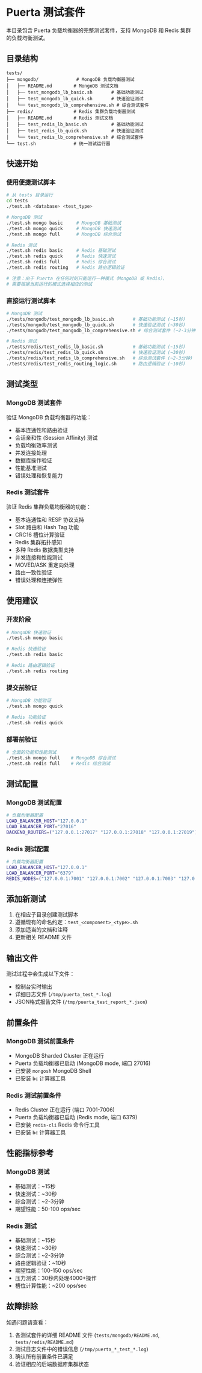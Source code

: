 # Puerta 测试套件

本目录包含 Puerta 负载均衡器的完整测试套件，支持 MongoDB 和 Redis 集群的负载均衡测试。

## 目录结构

```
tests/
├── mongodb/              # MongoDB 负载均衡器测试
│   ├── README.md        # MongoDB 测试文档
│   ├── test_mongodb_lb_basic.sh       # 基础功能测试
│   ├── test_mongodb_lb_quick.sh       # 快速验证测试
│   └── test_mongodb_lb_comprehensive.sh # 综合测试套件
├── redis/               # Redis 集群负载均衡器测试
│   ├── README.md        # Redis 测试文档
│   ├── test_redis_lb_basic.sh         # 基础功能测试
│   ├── test_redis_lb_quick.sh         # 快速验证测试
│   └── test_redis_lb_comprehensive.sh # 综合测试套件
└── test.sh              # 统一测试运行器
```

## 快速开始

### 使用便捷测试脚本
```bash
# 从 tests 目录运行
cd tests
./test.sh <database> <test_type>

# MongoDB 测试
./test.sh mongo basic     # MongoDB 基础测试
./test.sh mongo quick     # MongoDB 快速测试  
./test.sh mongo full      # MongoDB 综合测试

# Redis 测试
./test.sh redis basic     # Redis 基础测试
./test.sh redis quick     # Redis 快速测试
./test.sh redis full      # Redis 综合测试
./test.sh redis routing   # Redis 路由逻辑验证

# 注意：由于 Puerta 在任何时刻只能运行一种模式（MongoDB 或 Redis），
# 需要根据当前运行的模式选择相应的测试
```

### 直接运行测试脚本
```bash
# MongoDB 测试
./tests/mongodb/test_mongodb_lb_basic.sh       # 基础功能测试 (~15秒)
./tests/mongodb/test_mongodb_lb_quick.sh       # 快速验证测试 (~30秒)
./tests/mongodb/test_mongodb_lb_comprehensive.sh # 综合测试套件 (~2-3分钟)

# Redis 测试
./tests/redis/test_redis_lb_basic.sh           # 基础功能测试 (~15秒)
./tests/redis/test_redis_lb_quick.sh           # 快速验证测试 (~30秒)
./tests/redis/test_redis_lb_comprehensive.sh   # 综合测试套件 (~2-3分钟)
./tests/redis/test_redis_routing_logic.sh      # 路由逻辑验证 (~10秒)
```

## 测试类型

### MongoDB 测试套件
验证 MongoDB 负载均衡器的功能：
- 基本连通性和路由验证
- 会话亲和性 (Session Affinity) 测试
- 负载均衡效率测试
- 并发连接处理
- 数据库操作验证
- 性能基准测试
- 错误处理和恢复能力

### Redis 测试套件
验证 Redis 集群负载均衡器的功能：
- 基本连通性和 RESP 协议支持
- Slot 路由和 Hash Tag 功能
- CRC16 槽位计算验证
- Redis 集群拓扑感知
- 多种 Redis 数据类型支持
- 并发连接和性能测试
- MOVED/ASK 重定向处理
- 路由一致性验证
- 错误处理和连接弹性

## 使用建议

### 开发阶段
```bash
# MongoDB 快速验证
./test.sh mongo basic

# Redis 快速验证  
./test.sh redis basic

# Redis 路由逻辑验证
./test.sh redis routing
```

### 提交前验证
```bash
# MongoDB 功能验证
./test.sh mongo quick

# Redis 功能验证
./test.sh redis quick
```

### 部署前验证
```bash
# 全面的功能和性能测试
./test.sh mongo full    # MongoDB 综合测试
./test.sh redis full    # Redis 综合测试
```

## 测试配置

### MongoDB 测试配置
```bash
# 负载均衡器配置
LOAD_BALANCER_HOST="127.0.0.1"
LOAD_BALANCER_PORT="27016"
BACKEND_ROUTERS=("127.0.0.1:27017" "127.0.0.1:27018" "127.0.0.1:27019")
```

### Redis 测试配置
```bash
# 负载均衡器配置
LOAD_BALANCER_HOST="127.0.0.1"
LOAD_BALANCER_PORT="6379"
REDIS_NODES=("127.0.0.1:7001" "127.0.0.1:7002" "127.0.0.1:7003" "127.0.0.1:7004" "127.0.0.1:7005" "127.0.0.1:7006")
```

## 添加新测试

1. 在相应子目录创建测试脚本
2. 遵循现有的命名约定：`test_<component>_<type>.sh`
3. 添加适当的文档和注释
4. 更新相关 README 文件

## 输出文件

测试过程中会生成以下文件：
- 控制台实时输出
- 详细日志文件 (`/tmp/puerta_test_*.log`)
- JSON格式报告文件 (`/tmp/puerta_test_report_*.json`)

## 前置条件

### MongoDB 测试前置条件
- MongoDB Sharded Cluster 正在运行
- Puerta 负载均衡器已启动 (MongoDB mode, 端口 27016)
- 已安装 `mongosh` MongoDB Shell
- 已安装 `bc` 计算器工具

### Redis 测试前置条件  
- Redis Cluster 正在运行 (端口 7001-7006)
- Puerta 负载均衡器已启动 (Redis mode, 端口 6379)
- 已安装 `redis-cli` Redis 命令行工具
- 已安装 `bc` 计算器工具

## 性能指标参考

### MongoDB 测试
- 基础测试：~15秒
- 快速测试：~30秒  
- 综合测试：~2-3分钟
- 期望性能：50-100 ops/sec

### Redis 测试
- 基础测试：~15秒
- 快速测试：~30秒
- 综合测试：~2-3分钟
- 路由逻辑验证：~10秒
- 期望性能：100-150 ops/sec
- 压力测试：30秒内处理4000+操作
- 槽位计算性能：~200 ops/sec

## 故障排除

如遇问题请查看：
1. 各测试套件的详细 README 文件 (`tests/mongodb/README.md`, `tests/redis/README.md`)
2. 测试日志文件中的错误信息 (`/tmp/puerta_*_test_*.log`)
3. 确认所有前置条件已满足
4. 验证相应的后端数据库集群状态